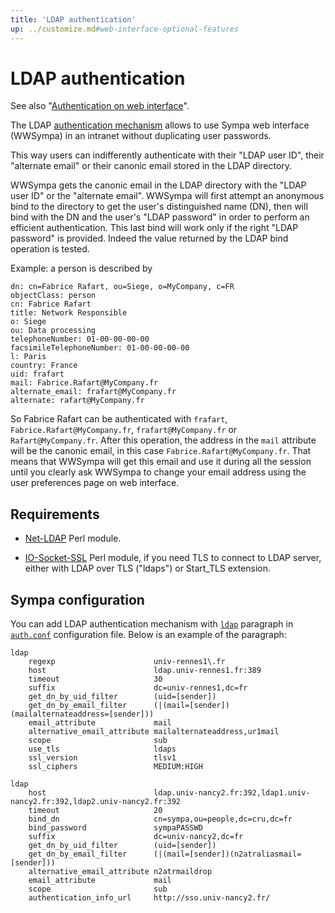 ```yaml
---
title: 'LDAP authentication'
up: ../customize.md#web-interface-optional-features
---
```


LDAP authentication
===================

See also "[Authentication on web interface](authentication-web.md)".

The LDAP
[authentication mechanism](authenticate-web.md#authentication-mechanisms)
allows to use Sympa web interface (WWSympa) in an intranet without duplicating
user passwords.

This way users can indifferently authenticate with their "LDAP user ID", their
"alternate email" or their canonic email stored in the LDAP directory.

WWSympa gets the canonic email in the LDAP directory with the "LDAP user ID"
or the "alternate email". WWSympa will first attempt an anonymous bind to the
directory to get the user's distinguished name (DN), then will bind with the
DN and the user's "LDAP password" in order to perform an efficient
authentication. This last bind will work only if the right "LDAP password" is
provided. Indeed the value returned by the LDAP bind operation is tested.

Example: a person is described by

``` code
dn: cn=Fabrice Rafart, ou=Siege, o=MyCompany, c=FR
objectClass: person
cn: Fabrice Rafart
title: Network Responsible
o: Siege
ou: Data processing
telephoneNumber: 01-00-00-00-00
facsimileTelephoneNumber: 01-00-00-00-00
l: Paris
country: France
uid: frafart
mail: Fabrice.Rafart@MyCompany.fr
alternate_email: frafart@MyCompany.fr
alternate: rafart@MyCompany.fr
```

So Fabrice Rafart can be authenticated with `frafart`,
`Fabrice.Rafart@MyCompany.fr`, `frafart@MyCompany.fr` or
`Rafart@MyCompany.fr`. After this operation, the address in the `mail`
attribute will be the canonic email, in this case
`Fabrice.Rafart@MyCompany.fr`. That means that WWSympa will get this email and
use it during all the session until you clearly ask WWSympa to change your
email address using the user preferences page on web interface.

Requirements
------------

  - [Net-LDAP](https://metacpan.org/release/Net-LDAP) Perl module.

  - [IO-Socket-SSL](https://metacpan.org/release/IO-Socket-SSL) Perl module,
    if you need TLS to connect to LDAP server, either with LDAP over TLS
    ("ldaps") or Start_TLS extension.

Sympa configuration
-------------------

You can add LDAP authentication mechanism with
[`ldap`](../man/auth.conf.5.md#ldap-paragraph) paragraph in
[`auth.conf`](../man/auth.conf.5.md) configuration file.  Below is an example
of the paragraph:
```code
ldap
    regexp                      univ-rennes1\.fr
    host                        ldap.univ-rennes1.fr:389
    timeout                     30
    suffix                      dc=univ-rennes1,dc=fr
    get_dn_by_uid_filter        (uid=[sender])
    get_dn_by_email_filter      (|(mail=[sender])(mailalternateaddress=[sender]))
    email_attribute             mail
    alternative_email_attribute mailalternateaddress,ur1mail
    scope                       sub
    use_tls                     ldaps
    ssl_version                 tlsv1
    ssl_ciphers                 MEDIUM:HIGH

ldap
    host                        ldap.univ-nancy2.fr:392,ldap1.univ-nancy2.fr:392,ldap2.univ-nancy2.fr:392
    timeout                     20
    bind_dn                     cn=sympa,ou=people,dc=cru,dc=fr
    bind_password               sympaPASSWD
    suffix                      dc=univ-nancy2,dc=fr
    get_dn_by_uid_filter        (uid=[sender])
    get_dn_by_email_filter      (|(mail=[sender])(n2atraliasmail=[sender]))
    alternative_email_attribute n2atrmaildrop
    email_attribute             mail
    scope                       sub
    authentication_info_url     http://sso.univ-nancy2.fr/
```

